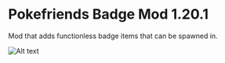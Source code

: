 # Pokefriends Badge Mod 1.20.1
 Mod that adds functionless badge items that can be spawned in.

![Alt text](https://github.com/goodtosea/Pokefriends-Badges-Mod-1.20.1/blob/main/mod_thumbnail.png)
